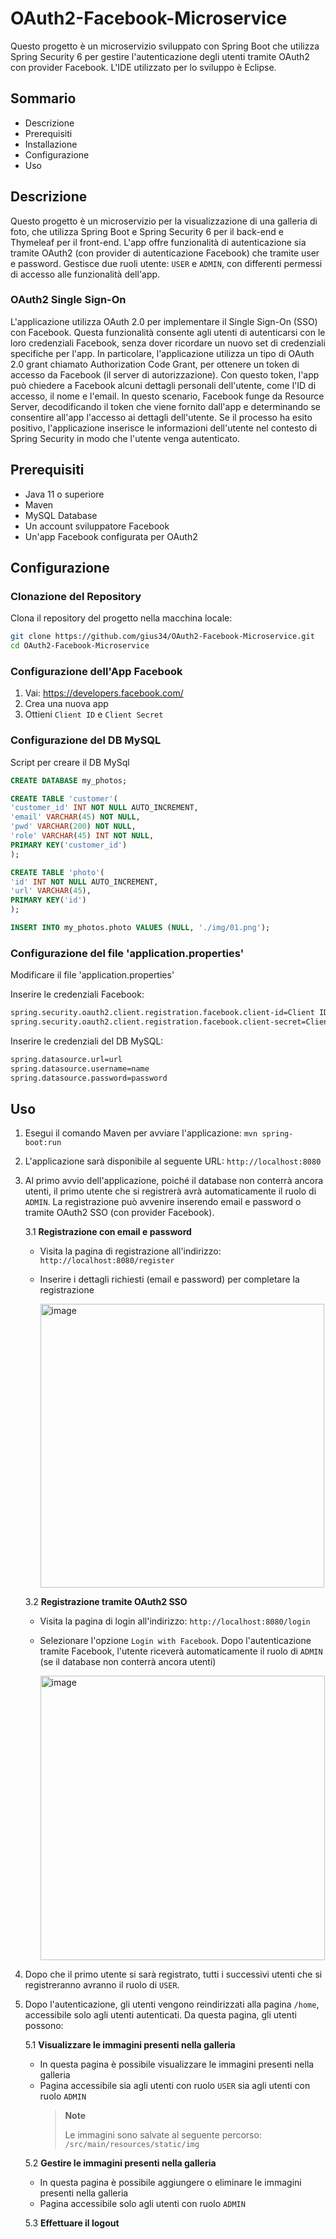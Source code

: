 # OAuth2-Facebook-Microservice
Questo progetto è un microservizio sviluppato con Spring Boot che utilizza Spring Security 6 per gestire l'autenticazione degli utenti tramite OAuth2 con provider Facebook. L'IDE utilizzato per lo sviluppo è Eclipse.

## Sommario
- Descrizione
- Prerequisiti
- Installazione
- Configurazione
- Uso

## Descrizione
Questo progetto è un microservizio per la visualizzazione di una galleria di foto, che utilizza Spring Boot e Spring Security 6 per il back-end e Thymeleaf per il front-end. L'app offre funzionalità di autenticazione sia tramite OAuth2 (con provider di autenticazione Facebook) che tramite user e password. Gestisce due ruoli utente: `USER` e `ADMIN`, con differenti permessi di accesso alle funzionalità dell'app.

### OAuth2 Single Sign-On
L'applicazione utilizza OAuth 2.0 per implementare il Single Sign-On (SSO) con Facebook. Questa funzionalità consente agli utenti di autenticarsi con le loro credenziali Facebook, senza dover ricordare un nuovo set di credenziali specifiche per l'app. In particolare, l'applicazione utilizza un tipo di OAuth 2.0 grant chiamato Authorization Code Grant, per ottenere un token di accesso da Facebook (il server di autorizzazione). Con questo token, l'app può chiedere a Facebook alcuni dettagli personali dell'utente, come l'ID di accesso, il nome e l'email. In questo scenario, Facebook funge da Resource Server, decodificando il token che viene fornito dall'app e determinando se consentire all'app l'accesso ai dettagli dell'utente. Se il processo ha esito positivo, l'applicazione inserisce le informazioni dell'utente nel contesto di Spring Security in modo che l'utente venga autenticato.

## Prerequisiti
- Java 11 o superiore
- Maven
- MySQL Database
- Un account sviluppatore Facebook
- Un'app Facebook configurata per OAuth2

## Configurazione
### Clonazione del Repository

Clona il repository del progetto nella macchina locale:
```bash
git clone https://github.com/gius34/OAuth2-Facebook-Microservice.git
cd OAuth2-Facebook-Microservice
```

### Configurazione dell'App Facebook
1. Vai: https://developers.facebook.com/
2. Crea una nuova app
3. Ottieni `Client ID` e `Client Secret`

### Configurazione del DB MySQL
Script per creare il DB MySql
```sql
CREATE DATABASE my_photos;

CREATE TABLE 'customer'(
'customer_id' INT NOT NULL AUTO_INCREMENT,
'email' VARCHAR(45) NOT NULL,
'pwd' VARCHAR(200) NOT NULL,
'role' VARCHAR(45) INT NOT NULL,
PRIMARY KEY('customer_id')
);

CREATE TABLE 'photo'(
'id' INT NOT NULL AUTO_INCREMENT,
'url' VARCHAR(45),
PRIMARY KEY('id')
);

INSERT INTO my_photos.photo VALUES (NULL, './img/01.png');
```

### Configurazione del file 'application.properties'
Modificare il file 'application.properties'

Inserire le credenziali Facebook:
```bash
spring.security.oauth2.client.registration.facebook.client-id=Client ID
spring.security.oauth2.client.registration.facebook.client-secret=Client Secret
```

Inserire le credenziali del DB MySQL:
```bash
spring.datasource.url=url
spring.datasource.username=name
spring.datasource.password=password
```

## Uso
1. Esegui il comando Maven per avviare l'applicazione: `mvn spring-boot:run`
2. L'applicazione sarà disponibile al seguente URL: `http://localhost:8080`
3. Al primo avvio dell'applicazione, poiché il database non conterrà ancora utenti, il primo utente che si registrerà avrà automaticamente il ruolo di `ADMIN`. La registrazione può avvenire inserendo email e password o tramite OAuth2 SSO (con provider Facebook).

   3.1 **Registrazione con email e password**
   
   - Visita la pagina di registrazione all'indirizzo: `http://localhost:8080/register`
   - Inserire i dettagli richiesti (email e password) per completare la registrazione
     
     <img width="454" alt="image" src="https://github.com/gius34/OAuth2-Facebook-Microservice/assets/34596825/01238997-6043-4840-a7dd-56341ee3131d">

   3.2 **Registrazione tramite OAuth2 SSO**
   
   - Visita la pagina di login all'indirizzo: `http://localhost:8080/login`
   - Selezionare l'opzione `Login with Facebook`. Dopo l'autenticazione tramite Facebook, l'utente riceverà automaticamente il ruolo di `ADMIN` (se il database non conterrà ancora utenti)

     <img width="455" alt="image" src="https://github.com/gius34/OAuth2-Facebook-Microservice/assets/34596825/cd4c0be7-a85c-4bd9-8365-ab44bd4b63f3">

4. Dopo che il primo utente si sarà registrato, tutti i successivi utenti che si registreranno avranno il ruolo di `USER`.

5. Dopo l'autenticazione, gli utenti vengono reindirizzati alla pagina `/home`, accessibile solo agli utenti autenticati. Da questa pagina, gli utenti possono:

   5.1 **Visualizzare le immagini presenti nella galleria**
   
   - In questa pagina è possibile visualizzare le immagini presenti nella galleria
   - Pagina accessibile sia agli utenti con ruolo `USER` sia agli utenti con ruolo `ADMIN`
     >**Note**
     >
     >Le immagini sono salvate al seguente percorso: `/src/main/resources/static/img`

   5.2 **Gestire le immagini presenti nella galleria**
   
   - In questa pagina è possibile aggiungere o eliminare le immagini presenti nella galleria
   - Pagina accessibile solo agli utenti con ruolo `ADMIN`

   5.3 **Effettuare il logout**

